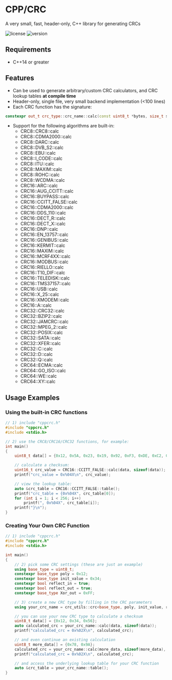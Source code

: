# CPP/CRC

A very small, fast, header-only, C++ library for generating CRCs

![license](https://img.shields.io/badge/license-MIT-informational) ![version](https://img.shields.io/badge/version-1.3-blue)

## Requirements

* C++14 or greater

## Features

* Can be used to generate arbitrary/custom CRC calculators, and CRC lookup tables **at compile time**
* Header-only, single file, very small backend implementation (<100 lines)
* Each CRC function has the signature:

```cpp
constexpr out_t crc_type::crc_name::calc(const uint8_t *bytes, size_t size, out_t crc = initial_value)
```

* Support for the following algorithms are built-in:
  * CRC8::CRC8::calc
  * CRC8::CDMA2000::calc
  * CRC8::DARC::calc
  * CRC8::DVB_S2::calc
  * CRC8::EBU::calc
  * CRC8::I_CODE::calc
  * CRC8::ITU::calc
  * CRC8::MAXIM::calc
  * CRC8::ROHC::calc
  * CRC8::WCDMA::calc
  * CRC16::ARC::calc
  * CRC16::AUG_CCITT::calc
  * CRC16::BUYPASS::calc
  * CRC16::CCITT_FALSE::calc
  * CRC16::CDMA2000::calc
  * CRC16::DDS_110::calc
  * CRC16::DECT_R::calc
  * CRC16::DECT_X::calc
  * CRC16::DNP::calc
  * CRC16::EN_13757::calc
  * CRC16::GENIBUS::calc
  * CRC16::KERMIT::calc
  * CRC16::MAXIM::calc
  * CRC16::MCRF4XX::calc
  * CRC16::MODBUS::calc
  * CRC16::RIELLO::calc
  * CRC16::T10_DIF::calc
  * CRC16::TELEDISK::calc
  * CRC16::TMS37157::calc
  * CRC16::USB::calc
  * CRC16::X_25::calc
  * CRC16::XMODEM::calc
  * CRC16::A::calc
  * CRC32::CRC32::calc
  * CRC32::BZIP2::calc
  * CRC32::JAMCRC::calc
  * CRC32::MPEG_2::calc
  * CRC32::POSIX::calc
  * CRC32::SATA::calc
  * CRC32::XFER::calc
  * CRC32::C::calc
  * CRC32::D::calc
  * CRC32::Q::calc
  * CRC64::ECMA::calc
  * CRC64::GO_ISO::calc
  * CRC64::WE::calc
  * CRC64::XY::calc

## Usage Examples

### Using the built-in CRC functions

```cpp
// 1) include "cppcrc.h"
#include "cppcrc.h"
#include <stdio.h>

// 2) use the CRC8/CRC16/CRC32 functions, for example:
int main()
{
    uint8_t data[] = {0x12, 0x5A, 0x23, 0x19, 0x92, 0xF3, 0xDE, 0xC2, 0x5A, 0x1F, 0x91, 0xA3};

    // calculate a checksum:
    uint16_t crc_value = CRC16::CCITT_FALSE::calc(data, sizeof(data));
    printf("crc_value = 0x%04X\n", crc_value);

    // view the lookup table:
    auto &crc_table = CRC16::CCITT_FALSE::table();
    printf("crc_table = {0x%04X", crc_table[0]);
    for (int i = 1; i < 256; i++)
        printf(", 0x%04X", crc_table[i]);
    printf("}\n");
}
```

### Creating Your Own CRC Function

```cpp
// 1) include "cppcrc.h"
#include "cppcrc.h"
#include <stdio.h>

int main()
{
    // 2) pick some CRC settings (these are just an example)
    using base_type = uint8_t;
    constexpr base_type poly = 0x12;
    constexpr base_type init_value = 0x34;
    constexpr bool reflect_in = true;
    constexpr bool reflect_out = true;
    constexpr base_type Xor_out = 0xFF;

    // 3) create a new CRC type by filling in the CRC parameters
    using your_crc_name = crc_utils::crc<base_type, poly, init_value, reflect_in, reflect_out, Xor_out>;

    // you can use your new CRC type to calculate a checksum
    uint8_t data[] = {0x12, 0x34, 0x56};
    auto calculated_crc = your_crc_name::calc(data, sizeof(data));
    printf("calculated_crc = 0x%02X\n", calculated_crc);

    // and even continue an existing calculation
    uint8_t more_data[] = {0x78, 0x9A};
    calculated_crc = your_crc_name::calc(more_data, sizeof(more_data),  calculated_crc);
    printf("calculated_crc = 0x%02X\n", calculated_crc);

    // and access the underlying lookup table for your CRC function
    auto &crc_table = your_crc_name::table();
}
```
